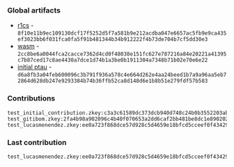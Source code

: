 ### Global artifacts
- [r1cs](./artifacts/circuit.r1cs) - `8f10e11b9ec109130dcf17f5252d5f7a581b9e212acdba047e6657ac5fb9e9ca435ef3023bb6f031fca0fa5f91b481344b34b912222f4b73de704b7cf5dd30e3`
- [wasm](./artifacts/circuit.wasm) - `2cc8be6a0044fca2cacce7362d4cd0f48038e151fc627e787216a84e20221a41395c7b87ced17c8ae4430a7dce1d74b1a3be0b1911304a7348b71b02e70e6e22`
- [initial ptau](./artifacts/initial.ptau) - `d6a8fb3a04feb600096c3b791f936a578c4e664d262e4aa24beed1b7a9a96aa5eb72864d628db247e9293384b74b36ffb52ca8d148d6e1b8b51e279fdf57b583`

### Contributions
```
test_initial_contribution.zkey:c3a3c61589dc373dcb940d748c24b0b3552203abd334415e580d3d64915363d59f32931c665c5ca1a9b6eb569f165ee7c964debca9b7783b874536e82fad4af3
test_gitibom.zkey:2fa4b98a902096c4b40f070653a2dd6caf2bb481be8dc1e8902020406f15224fac1efefb9ed130f4035bacf4ae4e50f95ec7cfb2a038c48e653b9da0a0b1b5e1
test_lucasmenendez.zkey:ee0a723f868dce57d928c5d4659e18bfcd5cceef0f43429684af5349b8c08196d972ecbf7633fe9d90f75ae14012a28da1eff917f80632c9c7812867bd953350
```

### Last contribution
```
test_lucasmenendez.zkey:ee0a723f868dce57d928c5d4659e18bfcd5cceef0f43429684af5349b8c08196d972ecbf7633fe9d90f75ae14012a28da1eff917f80632c9c7812867bd953350
```
